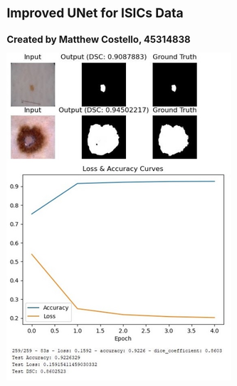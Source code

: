 # Improved UNet for ISICs Data
## Created by Matthew Costello, 45314838

![Figures](resources/visuals.jpg?raw=true "Title")
